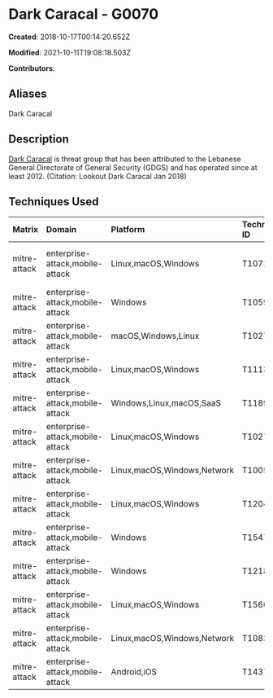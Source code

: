 # Dark Caracal - G0070

**Created**: 2018-10-17T00:14:20.652Z

**Modified**: 2021-10-11T19:08:18.503Z

**Contributors**: 

## Aliases

Dark Caracal

## Description

[Dark Caracal](https://attack.mitre.org/groups/G0070) is threat group that has been attributed to the Lebanese General Directorate of General Security (GDGS) and has operated since at least 2012. (Citation: Lookout Dark Caracal Jan 2018)

## Techniques Used

|Matrix|Domain|Platform|Technique ID|Technique Name|Use|
| :---| :---| :---| :---| :---| :---|
|mitre-attack|enterprise-attack,mobile-attack|Linux,macOS,Windows|T1071.001|Web Protocols|[Dark Caracal](https://attack.mitre.org/groups/G0070)'s version of [Bandook](https://attack.mitre.org/software/S0234) communicates with their server over a TCP port using HTTP payloads Base64 encoded and suffixed with the string “&&&”.(Citation: Lookout Dark Caracal Jan 2018)|
|mitre-attack|enterprise-attack,mobile-attack|Windows|T1059.003|Windows Command Shell|[Dark Caracal](https://attack.mitre.org/groups/G0070) has used macros in Word documents that would download a second stage if executed.(Citation: Lookout Dark Caracal Jan 2018)|
|mitre-attack|enterprise-attack,mobile-attack|macOS,Windows,Linux|T1027.002|Software Packing|[Dark Caracal](https://attack.mitre.org/groups/G0070) has used UPX to pack [Bandook](https://attack.mitre.org/software/S0234).(Citation: Lookout Dark Caracal Jan 2018)|
|mitre-attack|enterprise-attack,mobile-attack|Linux,macOS,Windows|T1113|Screen Capture|[Dark Caracal](https://attack.mitre.org/groups/G0070) took screenshots using their Windows malware.(Citation: Lookout Dark Caracal Jan 2018)|
|mitre-attack|enterprise-attack,mobile-attack|Windows,Linux,macOS,SaaS|T1189|Drive-by Compromise|[Dark Caracal](https://attack.mitre.org/groups/G0070) leveraged a watering hole to serve up malicious code.(Citation: Lookout Dark Caracal Jan 2018)|
|mitre-attack|enterprise-attack,mobile-attack|Linux,macOS,Windows|T1027|Obfuscated Files or Information|[Dark Caracal](https://attack.mitre.org/groups/G0070) has obfuscated strings in [Bandook](https://attack.mitre.org/software/S0234) by base64 encoding, and then encrypting them.(Citation: Lookout Dark Caracal Jan 2018)|
|mitre-attack|enterprise-attack,mobile-attack|Linux,macOS,Windows,Network|T1005|Data from Local System|[Dark Caracal](https://attack.mitre.org/groups/G0070) collected complete contents of the 'Pictures' folder from compromised Windows systems.(Citation: Lookout Dark Caracal Jan 2018)|
|mitre-attack|enterprise-attack,mobile-attack|Linux,macOS,Windows|T1204.002|Malicious File|[Dark Caracal](https://attack.mitre.org/groups/G0070) makes their malware look like Flash Player, Office, or PDF documents in order to entice a user to click on it.(Citation: Lookout Dark Caracal Jan 2018)|
|mitre-attack|enterprise-attack,mobile-attack|Windows|T1547.001|Registry Run Keys / Startup Folder|[Dark Caracal](https://attack.mitre.org/groups/G0070)'s version of [Bandook](https://attack.mitre.org/software/S0234) adds a registry key to <code>HKEY_USERS\Software\Microsoft\Windows\CurrentVersion\Run</code> for persistence.(Citation: Lookout Dark Caracal Jan 2018)|
|mitre-attack|enterprise-attack,mobile-attack|Windows|T1218.001|Compiled HTML File|[Dark Caracal](https://attack.mitre.org/groups/G0070) leveraged a compiled HTML file that contained a command to download and run an executable.(Citation: Lookout Dark Caracal Jan 2018)|
|mitre-attack|enterprise-attack,mobile-attack|Linux,macOS,Windows|T1566.003|Spearphishing via Service|[Dark Caracal](https://attack.mitre.org/groups/G0070) spearphished victims via Facebook and Whatsapp.(Citation: Lookout Dark Caracal Jan 2018)|
|mitre-attack|enterprise-attack,mobile-attack|Linux,macOS,Windows,Network|T1083|File and Directory Discovery|[Dark Caracal](https://attack.mitre.org/groups/G0070) collected file listings of all default Windows directories.(Citation: Lookout Dark Caracal Jan 2018)|
|mitre-attack|enterprise-attack,mobile-attack|Android,iOS|T1437.001|Web Protocols|[Dark Caracal](https://attack.mitre.org/groups/G0070) controls implants using standard HTTP communication.(Citation: Lookout Dark Caracal Jan 2018) |
